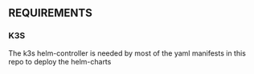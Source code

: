 ## REQUIREMENTS

### K3S

The k3s helm-controller is needed by most of the yaml manifests in this repo to deploy the helm-charts
